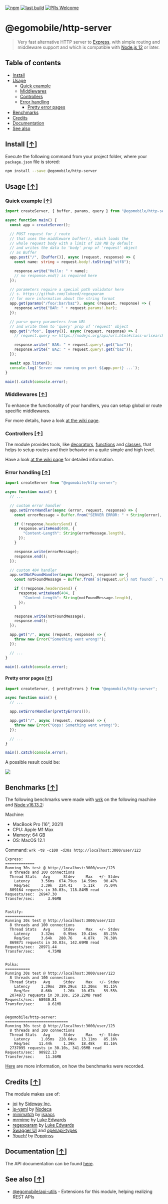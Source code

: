 [![npm](https://img.shields.io/npm/v/@egomobile/http-server.svg)](https://www.npmjs.com/package/@egomobile/http-server)
[![last build](https://img.shields.io/github/workflow/status/egomobile/node-http-server/Publish)](https://github.com/egomobile/node-http-server/actions?query=workflow%3APublish)
[![PRs Welcome](https://img.shields.io/badge/PRs-welcome-brightgreen.svg?style=flat-square)](https://github.com/egomobile/node-http-server/pulls)

# @egomobile/http-server

> Very fast alternative HTTP server to [Express](http://expressjs.com/), with
> simple routing and middleware support and which is compatible with
> [Node.js 12](https://nodejs.org/en/blog/release/v12.0.0/) or later.

<a name="toc"></a>

## Table of contents

- [Install](#install)
- [Usage](#usage)
  - [Quick example](#quick-example)
  - [Middlewares](#middlewares)
  - [Controllers](#controllers)
  - [Error handling](#error-handling)
    - [Pretty error pages](#pretty-error-pages)
- [Benchmarks](#benchmarks)
- [Credits](#credits)
- [Documentation](#documentation)
- [See also](#see-also)

<a name="install"></a>

## Install [<a href="#toc">↑</a>]

Execute the following command from your project folder, where your
`package.json` file is stored:

```bash
npm install --save @egomobile/http-server
```

<a name="usage"></a>

## Usage [<a href="#toc">↑</a>]

<a name="quick-example"></a>

### Quick example [<a href="#usage">↑</a>]

```typescript
import createServer, { buffer, params, query } from "@egomobile/http-server";

async function main() {
  const app = createServer();

  // POST request for / route
  // that uses the middleware buffer(), which loads the
  // whole request body with a limit of 128 MB by default
  // and writes the data to 'body' prop of 'request' object
  // as Buffer
  app.post("/", [buffer()], async (request, response) => {
    const name: string = request.body!.toString("utf8");

    response.write("Hello: " + name);
    // no response.end() is required here
  });

  // parameters require a special path validator here
  // s. https://github.com/lukeed/regexparam
  // for more information about the string format
  app.get(params("/foo/:bar/baz"), async (request, response) => {
    response.write("BAR: " + request.params!.bar);
  });

  // parse query parameters from URL
  // and write them to 'query' prop of 'request' object
  app.get("/foo", [query()], async (request, response) => {
    // request.query => https://nodejs.org/api/url.html#class-urlsearchparams

    response.write(" BAR: " + request.query!.get("bar"));
    response.write(" BAZ: " + request.query!.get("baz"));
  });

  await app.listen();
  console.log(`Server now running on port ${app.port} ...`);
}

main().catch(console.error);
```

<a name="middlewares"></a>

### Middlewares [<a href="#usage">↑</a>]

To enhance the functionality of your handlers, you can setup global or route
specific middlewares.

For more details, have a look
[at the wiki page](https://github.com/egomobile/node-http-server/wiki/Middlewares).

<a name="controllers"></a>

### Controllers [<a href="#usage">↑</a>]

The module provides tools, like
[decorators](https://www.typescriptlang.org/docs/handbook/decorators.html),
[functions](https://www.typescriptlang.org/docs/handbook/functions.html) and
[classes](https://www.typescriptlang.org/docs/handbook/classes.html), that helps
to setup routes and their behavior on a quite simple and high level.

Have a look
[at the wiki page](https://github.com/egomobile/node-http-server/wiki/Controllers)
for detailed information.

<a name="error-handling"></a>

### Error handling [<a href="#usage">↑</a>]

```typescript
import createServer from "@egomobile/http-server";

async function main() {
  // ...

  // custom error handler
  app.setErrorHandler(async (error, request, response) => {
    const errorMessage = Buffer.from("SERVER ERROR: " + String(error), "utf8");

    if (!response.headersSend) {
      response.writeHead(400, {
        "Content-Length": String(errorMessage.length),
      });
    }

    response.write(errorMessage);
    response.end();
  });

  // custom 404 handler
  app.setNotFoundHandler(async (request, response) => {
    const notFoundMessage = Buffer.from(`${request.url} not found!`, "utf8");

    if (!response.headersSend) {
      response.writeHead(404, {
        "Content-Length": String(notFoundMessage.length),
      });
    }

    response.write(notFoundMessage);
    response.end();
  });

  app.get("/", async (request, response) => {
    throw new Error("Something went wrong!");
  });

  // ...
}

main().catch(console.error);
```

<a name="pretty-error-pages"></a>

#### Pretty error pages [<a href="#error-handling">↑</a>]

```typescript
import createServer, { prettyErrors } from "@egomobile/http-server";

async function main() {
  // ...

  app.setErrorHandler(prettyErrors());

  app.get("/", async (request, response) => {
    throw new Error("Oops! Something went wrong!");
  });

  // ...
}

main().catch(console.error);
```

A possible result could be:

<kbd><img src="./assets/screenshot.png" /></kbd>

<a name="benchmarks"></a>

## Benchmarks [<a href="#toc">↑</a>]

The following benchmarks were made with [wrk](https://github.com/wg/wrk) on the following machine and [Node v16.13.2]():

Machine:

- MacBook Pro (16", 2021)
- CPU: Apple M1 Max
- Memory: 64 GB
- OS: MacOS 12.1

Command: `wrk -t8 -c100 -d30s http://localhost:3000/user/123`

```
Express:
=============
Running 30s test @ http://localhost:3000/user/123
  8 threads and 100 connections
  Thread Stats   Avg      Stdev     Max   +/- Stdev
    Latency     3.56ms  674.79us  14.59ms   90.47%
    Req/Sec     3.39k   224.41     5.11k    75.04%
  809164 requests in 30.03s, 118.84MB read
Requests/sec:  26947.30
Transfer/sec:      3.96MB


Fastify:
=============
Running 30s test @ http://localhost:3000/user/123
  8 threads and 100 connections
  Thread Stats   Avg      Stdev     Max   +/- Stdev
    Latency     3.32ms    0.95ms  19.41ms   85.25%
    Req/Sec     3.64k   280.76     4.87k    76.38%
  869871 requests in 30.03s, 142.69MB read
Requests/sec:  28971.44
Transfer/sec:      4.75MB


Polka:
===========
Running 30s test @ http://localhost:3000/user/123
  8 threads and 100 connections
  Thread Stats   Avg      Stdev     Max   +/- Stdev
    Latency     1.39ms  289.29us  13.20ms   91.15%
    Req/Sec     8.66k     1.26k   10.67k    59.55%
  2074873 requests in 30.10s, 259.22MB read
Requests/sec:  68930.81
Transfer/sec:      8.61MB


@egomobile/http-server:
============================
Running 30s test @ http://localhost:3000/user/123
  8 threads and 100 connections
  Thread Stats   Avg      Stdev     Max   +/- Stdev
    Latency     1.05ms  220.64us  13.11ms   85.16%
    Req/Sec    11.44k     1.39k   18.48k    81.16%
  2737095 requests in 30.10s, 341.95MB read
Requests/sec:  90922.13
Transfer/sec:     11.36MB
```

[Here](./benchmarks/README.md) are more information, on how the benchmarks were recorded.

<a name="credits"></a>

## Credits [<a href="#toc">↑</a>]

The module makes use of:

- [joi](https://joi.dev/) by [Sideway Inc.](https://github.com/sideway)
- [js-yaml](https://github.com/nodeca/js-yaml) by
  [Nodeca](https://github.com/nodeca)
- [minimatch](https://github.com/isaacs/minimatch) by
  [isaacs](https://github.com/isaacs)
- [mrmime](https://github.com/lukeed/mrmime) by
  [Luke Edwards](https://github.com/lukeed)
- [regexparam](https://github.com/lukeed/regexparam) by
  [Luke Edwards](https://github.com/lukeed)
- [Swagger UI](https://github.com/swagger-api/swagger-ui) and
  [openapi-types](https://github.com/kogosoftwarellc/open-api)
- [Youch!](https://github.com/poppinss/youch) by
  [Poppinss](https://github.com/poppinss)

<a name="documentation"></a>

## Documentation [<a href="#toc">↑</a>]

The API documentation can be found
[here](https://egomobile.github.io/node-http-server/).

<a name="see-also"></a>

## See also [<a href="#toc">↑</a>]

- [@egomobile/api-utils](https://github.com/egomobile/node-api-utils) - Extensions for this module, helping realizing REST APIs
